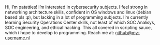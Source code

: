 Hi, I’m patatties!
I’m interested in cybersecurity subjects. I feel strong in networking architecture skills, confident in OS windows and linux (debian based pls :p), but lacking in a lot of programming subjects.
I’m currently learning Security Operations Center skills, not least of which SOC Analisys, SOC engineering, and ethical hacking. This all covered in scripting sauce, which i hope to develop to programming.
Reach me at: github@my-username.nl
